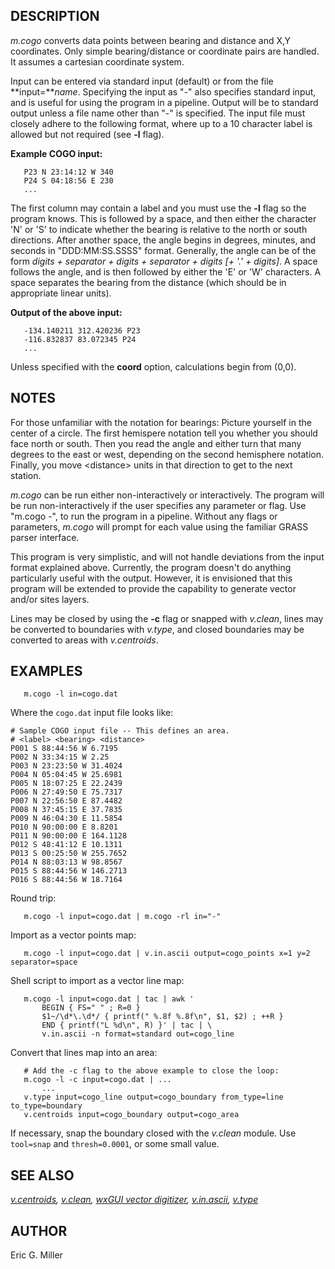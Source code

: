 ## DESCRIPTION

*m.cogo* converts data points between bearing and distance and X,Y
coordinates. Only simple bearing/distance or coordinate pairs are
handled. It assumes a cartesian coordinate system.

Input can be entered via standard input (default) or from the file
**input=***name*. Specifying the input as "-" also specifies standard
input, and is useful for using the program in a pipeline. Output will be
to standard output unless a file name other than "-" is specified. The
input file must closely adhere to the following format, where up to a 10
character label is allowed but not required (see **-l** flag).

**Example COGO input:**

```shell
   P23 N 23:14:12 W 340
   P24 S 04:18:56 E 230
   ...
```

The first column may contain a label and you must use the **-l** flag so
the program knows. This is followed by a space, and then either the
character 'N' or 'S' to indicate whether the bearing is relative to the
north or south directions. After another space, the angle begins in
degrees, minutes, and seconds in "DDD:MM:SS.SSSS" format. Generally, the
angle can be of the form *digits + separator + digits + separator +
digits \[+ '.' + digits\]*. A space follows the angle, and is then
followed by either the 'E' or 'W' characters. A space separates the
bearing from the distance (which should be in appropriate linear units).

**Output of the above input:**

```shell
   -134.140211 312.420236 P23
   -116.832837 83.072345 P24
   ...
```

Unless specified with the **coord** option, calculations begin from
(0,0).

## NOTES

For those unfamiliar with the notation for bearings: Picture yourself in
the center of a circle. The first hemispere notation tell you whether
you should face north or south. Then you read the angle and either turn
that many degrees to the east or west, depending on the second
hemisphere notation. Finally, you move \<distance\> units in that
direction to get to the next station.

*m.cogo* can be run either non-interactively or interactively. The
program will be run non-interactively if the user specifies any
parameter or flag. Use "m.cogo -", to run the program in a pipeline.
Without any flags or parameters, *m.cogo* will prompt for each value
using the familiar GRASS parser interface.

This program is very simplistic, and will not handle deviations from the
input format explained above. Currently, the program doesn't do anything
particularly useful with the output. However, it is envisioned that this
program will be extended to provide the capability to generate vector
and/or sites layers.

Lines may be closed by using the **-c** flag or snapped with *v.clean*,
lines may be converted to boundaries with *v.type*, and closed
boundaries may be converted to areas with *v.centroids*.

## EXAMPLES

```shell
   m.cogo -l in=cogo.dat
```

Where the `cogo.dat` input file looks like:

```shell
# Sample COGO input file -- This defines an area.
# <label> <bearing> <distance>
P001 S 88:44:56 W 6.7195
P002 N 33:34:15 W 2.25
P003 N 23:23:50 W 31.4024
P004 N 05:04:45 W 25.6981
P005 N 18:07:25 E 22.2439
P006 N 27:49:50 E 75.7317
P007 N 22:56:50 E 87.4482
P008 N 37:45:15 E 37.7835
P009 N 46:04:30 E 11.5854
P010 N 90:00:00 E 8.8201
P011 N 90:00:00 E 164.1128
P012 S 48:41:12 E 10.1311
P013 S 00:25:50 W 255.7652
P014 N 88:03:13 W 98.8567
P015 S 88:44:56 W 146.2713
P016 S 88:44:56 W 18.7164
```

Round trip:

```shell
   m.cogo -l input=cogo.dat | m.cogo -rl in="-"
```

Import as a vector points map:

```shell
   m.cogo -l input=cogo.dat | v.in.ascii output=cogo_points x=1 y=2 separator=space
```

Shell script to import as a vector line map:

```shell
   m.cogo -l input=cogo.dat | tac | awk '
       BEGIN { FS=" " ; R=0 }
       $1~/\d*\.\d*/ { printf(" %.8f %.8f\n", $1, $2) ; ++R }
       END { printf("L %d\n", R) }' | tac | \
       v.in.ascii -n format=standard out=cogo_line
```

Convert that lines map into an area:

```shell
   # Add the -c flag to the above example to close the loop:
   m.cogo -l -c input=cogo.dat | ...
       ...
   v.type input=cogo_line output=cogo_boundary from_type=line to_type=boundary
   v.centroids input=cogo_boundary output=cogo_area
```

If necessary, snap the boundary closed with the *v.clean* module. Use
`tool=snap` and `thresh=0.0001`, or some small value.

## SEE ALSO

*[v.centroids](v.centroids.md), [v.clean](v.clean.md), [wxGUI vector
digitizer](wxGUI.vdigit.md), [v.in.ascii](v.in.ascii.md),
[v.type](v.type.md)*

## AUTHOR

Eric G. Miller
